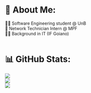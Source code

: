 # 💫 About Me:
👨‍💻 Software Engineering student @ UnB  <br>🔧 Network Technician Intern @ MPF <br>👨‍💻 Background in IT (IF Goiano) <br><br>

<!--
# 💻 Tech Stack:
![C](https://img.shields.io/badge/c-%2300599C.svg?style=for-the-badge&logo=c&logoColor=white) ![CSS3](https://img.shields.io/badge/css3-%231572B6.svg?style=for-the-badge&logo=css3&logoColor=white) ![HTML5](https://img.shields.io/badge/html5-%23E34F26.svg?style=for-the-badge&logo=html5&logoColor=white)  ![JavaScript](https://img.shields.io/badge/javascript-%23323330.svg?style=for-the-badge&logo=javascript&logoColor=%23F7DF1E) ![Python](https://img.shields.io/badge/python-3670A0?style=for-the-badge&logo=python&logoColor=ffdd54) ![React](https://img.shields.io/badge/react-%2320232a.svg?style=for-the-badge&logo=react&logoColor=%2361DAFB) ![TailwindCSS](https://img.shields.io/badge/tailwindcss-%2338B2AC.svg?style=for-the-badge&logo=tailwind-css&logoColor=white) ![MySQL](https://img.shields.io/badge/mysql-4479A1.svg?style=for-the-badge&logo=mysql&logoColor=white) ![Git](https://img.shields.io/badge/git-%23F05033.svg?style=for-the-badge&logo=git&logoColor=white)
-->
# 📊 GitHub Stats:
![](https://github-readme-stats.vercel.app/api?username=arthor13&theme=shadow_green&hide_border=false&include_all_commits=true&count_private=true)<br/>
![](https://nirzak-streak-stats.vercel.app/?user=arthor13&theme=shadow_green&hide_border=false)<br/>
![](https://github-readme-stats.vercel.app/api/top-langs/?username=arthor13&theme=shadow_green&hide_border=false&include_all_commits=true&count_private=true&layout=compact)
<!--
## 🏆 GitHub Trophies
![](https://github-profile-trophy.vercel.app/?username=arthor13&theme=radical&no-frame=false&no-bg=true&margin-w=4)
-->
<!--
### 🔝 Top Contributed Repo
![](https://github-contributor-stats.vercel.app/api?username=arthor13&limit=5&theme=dark&combine_all_yearly_contributions=true)

---
[![](https://visitcount.itsvg.in/api?id=arthor13&icon=0&color=0)](https://visitcount.itsvg.in)
-->
